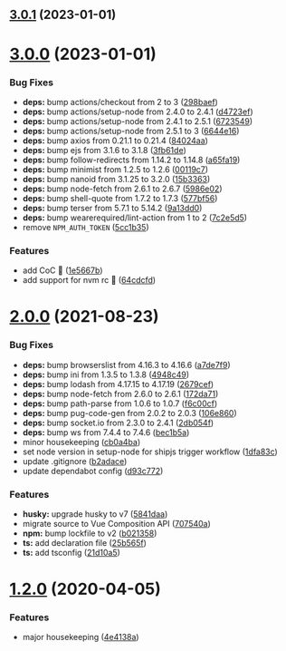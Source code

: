## [3.0.1](https://github.com/vinayakkulkarni/vue-identify-network/compare/v3.0.0...v3.0.1) (2023-01-01)



# [3.0.0](https://github.com/vinayakkulkarni/vue-identify-network/compare/v2.0.0...v3.0.0) (2023-01-01)


### Bug Fixes

* **deps:** bump actions/checkout from 2 to 3 ([298baef](https://github.com/vinayakkulkarni/vue-identify-network/commit/298baefe4a9eab5c15444cc57d39ba989d95a608))
* **deps:** bump actions/setup-node from 2.4.0 to 2.4.1 ([d4723ef](https://github.com/vinayakkulkarni/vue-identify-network/commit/d4723ef5d6e0eb87bb0ad64156abcdbbcca2b009))
* **deps:** bump actions/setup-node from 2.4.1 to 2.5.1 ([6723549](https://github.com/vinayakkulkarni/vue-identify-network/commit/67235494774b75ba0b5e5fa6bc1cafd1409515d5))
* **deps:** bump actions/setup-node from 2.5.1 to 3 ([6644e16](https://github.com/vinayakkulkarni/vue-identify-network/commit/6644e1644a36dac5111ee6812fd0f91cad3dc696))
* **deps:** bump axios from 0.21.1 to 0.21.4 ([84024aa](https://github.com/vinayakkulkarni/vue-identify-network/commit/84024aa6d1396c371dfa9f8d95a3f29545b644f6))
* **deps:** bump ejs from 3.1.6 to 3.1.8 ([3fb61de](https://github.com/vinayakkulkarni/vue-identify-network/commit/3fb61deb2b1f6b2937dd3db87987e781a4a749ac))
* **deps:** bump follow-redirects from 1.14.2 to 1.14.8 ([a65fa19](https://github.com/vinayakkulkarni/vue-identify-network/commit/a65fa1983f19dbe19070989169c4429b1e96a242))
* **deps:** bump minimist from 1.2.5 to 1.2.6 ([00119c7](https://github.com/vinayakkulkarni/vue-identify-network/commit/00119c7e902711a968d6c9931b317c8ccdc87c3e))
* **deps:** bump nanoid from 3.1.25 to 3.2.0 ([15b3363](https://github.com/vinayakkulkarni/vue-identify-network/commit/15b3363c2dc31de93096c4dc1b8f111061d52b54))
* **deps:** bump node-fetch from 2.6.1 to 2.6.7 ([5986e02](https://github.com/vinayakkulkarni/vue-identify-network/commit/5986e027a52fdb598b808e891125e388117e5114))
* **deps:** bump shell-quote from 1.7.2 to 1.7.3 ([577bf56](https://github.com/vinayakkulkarni/vue-identify-network/commit/577bf5668ca685696052910817e0acaf1f58e20e))
* **deps:** bump terser from 5.7.1 to 5.14.2 ([9a13dd0](https://github.com/vinayakkulkarni/vue-identify-network/commit/9a13dd0def72d27a9ea2496adbec4e0a0ca3b060))
* **deps:** bump wearerequired/lint-action from 1 to 2 ([7c2e5d5](https://github.com/vinayakkulkarni/vue-identify-network/commit/7c2e5d5cc6b8676202699ecebc93aa31ccd0278f))
* remove `NPM_AUTH_TOKEN` ([5cc1b35](https://github.com/vinayakkulkarni/vue-identify-network/commit/5cc1b350c76caa2f5abf07833ae30b92accb4fa4))


### Features

* add CoC 🎉 ([1e5667b](https://github.com/vinayakkulkarni/vue-identify-network/commit/1e5667bc780150ba03f529b07565e6e0a7006c35))
* add support for nvm rc 🎉 ([64cdcfd](https://github.com/vinayakkulkarni/vue-identify-network/commit/64cdcfd78074fce50fdf8878f909a70d717134b3))



# [2.0.0](https://github.com/vinayakkulkarni/vue-identify-network/compare/v1.2.0...v2.0.0) (2021-08-23)


### Bug Fixes

* **deps:** bump browserslist from 4.16.3 to 4.16.6 ([a7de7f9](https://github.com/vinayakkulkarni/vue-identify-network/commit/a7de7f91dcaa6d07a18581bbaca9eda4b2a3f691))
* **deps:** bump ini from 1.3.5 to 1.3.8 ([4948c49](https://github.com/vinayakkulkarni/vue-identify-network/commit/4948c49727de0b4f15a1ed359240130ccbdfae4a))
* **deps:** bump lodash from 4.17.15 to 4.17.19 ([2679cef](https://github.com/vinayakkulkarni/vue-identify-network/commit/2679cefd6220f2826f0a49f0a31b4e157c637d59))
* **deps:** bump node-fetch from 2.6.0 to 2.6.1 ([172da71](https://github.com/vinayakkulkarni/vue-identify-network/commit/172da71193491913caee5d6b6083fc9abf9e324d))
* **deps:** bump path-parse from 1.0.6 to 1.0.7 ([f6c00cf](https://github.com/vinayakkulkarni/vue-identify-network/commit/f6c00cf70db29e4db615bc66ac2bd8178687bb17))
* **deps:** bump pug-code-gen from 2.0.2 to 2.0.3 ([106e860](https://github.com/vinayakkulkarni/vue-identify-network/commit/106e86066ad9fa2af189683cd6097b633950e02a))
* **deps:** bump socket.io from 2.3.0 to 2.4.1 ([2db054f](https://github.com/vinayakkulkarni/vue-identify-network/commit/2db054fe7ed2969fe4f2c01902b9e3ba7d3c6610))
* **deps:** bump ws from 7.4.4 to 7.4.6 ([bec1b5a](https://github.com/vinayakkulkarni/vue-identify-network/commit/bec1b5a82c1ac2323fefb03b313619419ff2924f))
* minor housekeeping ([cb0a4ba](https://github.com/vinayakkulkarni/vue-identify-network/commit/cb0a4bacccf2c450e73014366ec0ee7c91fda1c1))
* set node version in setup-node for shipjs trigger workflow ([1dfa83c](https://github.com/vinayakkulkarni/vue-identify-network/commit/1dfa83c89a164e09aa84ecedf1cd5e59d01aa281))
* update .gitignore ([b2adace](https://github.com/vinayakkulkarni/vue-identify-network/commit/b2adace69447044505a79456adf9db0af9b40543))
* update dependabot config ([d93c772](https://github.com/vinayakkulkarni/vue-identify-network/commit/d93c772c061350ad6040cf63b2c1cf8403d314e8))


### Features

* **husky:** upgrade husky to v7 ([5841daa](https://github.com/vinayakkulkarni/vue-identify-network/commit/5841daabe968c06b030fcefa64693a0937d77fc1))
* migrate source to Vue Composition API ([707540a](https://github.com/vinayakkulkarni/vue-identify-network/commit/707540a8839aded6f7a904507ad5ffd35f2d635d))
* **npm:** bump lockfile to v2 ([b021358](https://github.com/vinayakkulkarni/vue-identify-network/commit/b021358a5b7815e166e31aa925a9184d3f327085))
* **ts:** add declaration file ([25b565f](https://github.com/vinayakkulkarni/vue-identify-network/commit/25b565f390bf4ab6df06f164a460f005c6ea8b3c))
* **ts:** add tsconfig ([21d10a5](https://github.com/vinayakkulkarni/vue-identify-network/commit/21d10a5a35baddc7b99008795dbde39a5acb5efe))



<a name="1.2.0"></a>
# [1.2.0](https://github.com/vinayakkulkarni/vue-identify-network/compare/1.1.2...1.2.0) (2020-04-05)


### Features

* major housekeeping ([4e4138a](https://github.com/vinayakkulkarni/vue-identify-network/commit/4e4138a))



